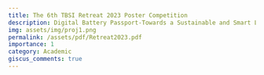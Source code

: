 ```yaml
---
title: The 6th TBSI Retreat 2023 Poster Competition
description: Digital Battery Passport-Towards a Sustainable and Smart Living
img: assets/img/proj1.png
permalink: /assets/pdf/Retreat2023.pdf
importance: 1
category: Academic
giscus_comments: true
---
```

